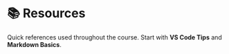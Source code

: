 # 📚 Resources

Quick references used throughout the course. Start with **VS Code Tips** and **Markdown Basics**.
